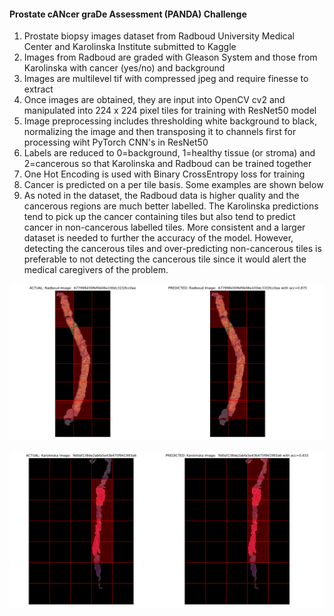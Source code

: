<h4>Prostate cANcer graDe Assessment (PANDA) Challenge</h4>
<ol>
<li> Prostate biopsy images dataset from Radboud University Medical Center and Karolinska Institute submitted to Kaggle
</li>
<li>Images from Radboud are graded with Gleason System and those from Karolinska with cancer (yes/no) and background</li>
<li>Images are multilevel tif with compressed jpeg and require finesse to extract </li>
<li>Once images are obtained, they are input into OpenCV cv2 and manipulated into 224 x 224 pixel tiles for training with ResNet50 model</li>
<li>Image preprocessing includes thresholding white background to black, normalizing the image and then transposing it to channels first for processing wiht PyTorch CNN's in ResNet50</li>
<li>Labels are reduced to 0=background, 1=healthy tissue (or stroma) and 2=cancerous so that Karolinska and Radboud can be trained together</li>
<li>One Hot Encoding is used with Binary CrossEntropy loss for training</li>
<li>Cancer is predicted on a per tile basis. Some examples are shown below</li>
<li>As noted in the dataset, the Radboud data is higher quality and the cancerous regions are much better labelled. The Karolinska predictions tend to pick up the cancer containing tiles but also tend to predict cancer in non-cancerous labelled tiles. More consistent and a larger dataset is needed to further the accuracy of the model. However, detecting the cancerous tiles and over-predicting non-cancerous tiles is preferable to not detecting the cancerous tile since it would alert the medical caregivers of the problem.</li>
</ol>

![Radboud Sample](https://github.com/msb1/panda/blob/master/samples/R67799.png)

![Karolinska Sample](https://github.com/msb1/panda/blob/master/samples/K9d0af.png)
